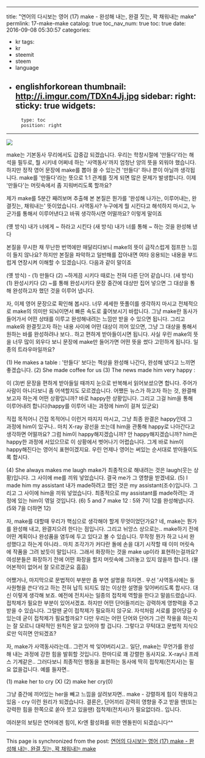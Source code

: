 
---
title: "연어의 다시보는 영어 (17) make - 완성해 내는, 완결 짓는, 꽉 채워내는 make"
permlink: 17-make-make
catalog: true
toc_nav_num: true
toc: true
date: 2016-09-08 05:30:57
categories:
- kr
tags:
- kr
- steemit
- steem
- language
- englishforkorean
thumbnail: http://i.imgur.com/TDXn4Jj.jpg
sidebar:
    right:
        sticky: true
widgets:
    -
        type: toc
        position: right
---


![](http://i.imgur.com/TDXn4Jj.jpg)

make는 기본동사 무리에서도 갑중갑 되겠습니다. 우리는 학창시절에 '만들다'라는 해석을 필두로, 뭘 시키네 어쩌네 하는 '사역동사'까지 엄청난 양의 뜻을 외워야 했습니다. 하지만 정작 영어 문장에 make를 뽑아 쓸 수 있는건 '만들다' 하나 뿐이 아닐까 생각됩니다. make를 '만들다'라는 뜻으로 1:1 관계를 짓게 되면 많은 문제가 발생합니다. 이제 '만들다'는 머릿속에서 좀 지워버리도록 할까요?

제가 make를 5분간 째려보며 추출해 본 본질은 뭔가를 '완성해 나가는, 이루어내는, 완결짓는, 채워내는' 뜻이었습니다. 사역동사? 누구에게 뭘 시킨다고 해석하지 마시고, 누군가를 통해서 이루어낸다고 바꿔 생각하시면 어떨까요? 이렇게 말이죠

(옛 방식) 내가 너에게 ~ 하라고 시킨다
(새 방식) 내가 너를 통해 ~ 하는 것을 완성해 낸다

본질을 무시한 채 무난한 번역에만 매달리다보니 make의 뜻이 급작스럽게 점프한 느낌이 들지 않나요? 하지만 본질을 파악하고 일반해를 잡아내면 여타 응용되는 내용을 부드럽게 연장시켜 이해할 수 있겠습니다. 다음과 같이 말이죠

(옛 방식) - (1) 만들다 (2) ~하게끔 시키다
때로는 전혀 다른 단어 같습니다.
(새 방식) (1) 완성시키다 (2) ~를 통해 완성시키다
문장 중간에 대상만 집어 넣으면 그 대상을 통해 완성하고자 했던 것을 이루어 냅니다.

자, 이제 영어 문장으로 확인해 봅시다. 너무 세세한 뜻풀이를 생각하지 마시고 전체적으로 make의 의미만 되뇌이면서 빠른 속도로 훑어보시기 바랍니다. 그냥 make란 동사가 들어가서 어떤 상태를 이루고 완성해내려는 느낌만 받을 수 있으면 됩니다. 그리고 make와 완결짓고자 하는 내용 사이에 어떤 대상이 끼어 있으면, 그냥 그 대상을 통해서 원하는 바를 완성하려나 보다.. 하고 편하게 받아들이시면 됩니다. 사실 우린 make의 뜻을 너무 많이 외우다 보니 문장에 make만 들어가면 어떤 뜻을 썼다 고민하게 됩니다. 일종의 트라우마일까요?

(1) He makes a table : '만들다' 보다는 책상을 완성해 나간다, 완성해 냈다고 느끼면 좋겠습니다.
(2) She made coffee for us
(3) The news made him very happy : 

이 (3)번 문장을 편하게 받아들일 때까지 눈으로 반복해서 읽어보셨으면 합니다. 주어가 사람이 아니다보니 좀 어색할지도 모르겠습니다. 어쨌든 뉴스가 하고자 하는 것, 완결해 보고자 하는게 어떤 상황입니까? 바로 happy한 상황입니다. 그리고 그걸 him을 통해 이루어내려 합니다(happy를 이루어 내는 과정에 him이 걸쳐 있군요)

직접 목적어니 간접 목적어니 이런거 따지지 마시고, 그냥 최종 완결은 happy인데 그 과정에 him이 있구나.. 마치 X-ray 광선을 쏘는데 him을 관통해 happy로 나아간다고 생각하면 어떨까요? 그럼 him이 happy해지겠습니까? 안 happy해지겠습니까? him은 happy한 과정에 서있으므로 이 상황에서 벗어나기 어렵습니다. 그게 바로 him이 happy해진다는 영어식 표현이겠지요. 우린 언제나 영어는 써있는 순서대로 받아들이도록 합시다.

(4) She always makes me laugh
make가 최종적으로 해내려는 것은 laugh(웃는 상황)입니다. 그 사이에 me를 끼워 넣었습니다. 결국 me가 그 영향을 받겠네요.
(5) I made him my assistant
내가 made하려고 했던 것은 my assistant(조수)입니다. 그리고 그 사이에 him을 끼워 넣었습니다. 최종적으로  my assistant를 made하려는 과정에 있는 him이 엮일 것입니다.
(6) 5 and 7 make 12 : 5와 7이 12를 완성해냅니다. (5와 7을 더하면 12)

자, make를 대할때 우리가 핵심으로 생각해야 할게 무엇이었던가요? 네, make는 뭔가를 완성해 내고, 완결지으려 한다는 점입니다. 그리고 뉘앙스 상으로는.. make하기 전에 어떤 계획이나 완성품을 염두에 두고 있다고 볼 수 있습니다. 무작정 뭔가 하고 나서 완성했다고 하는게 아니라.. 마치 조각가가 커다란 돌에 손을 대기 시작할 때 이미 머릿속에 작품을 그려 놨듯이 말입니다. 그래서 화장하는 것을 make up이라 표현하는걸까요? 여성분들은 화장하기 전에 어떤 화장을 할지 머릿속에 그려놓고 있지 않을까 합니다. (물어본적이 없어서 잘 모르겠군요 흠흠)

어쨌거나, 마지막으로 문법적이 부분만 좀 부연 설명을 하자면.. 우선 '사역동사에는 동사원형을 쓴다'라고 하는 전혀 납득 되지도 않는 이상한 설명을 잊어버리도록 합시다. 대신 이렇게 생각해 보죠. 예전에 전치사는 일종의 접착제 역할을 한다고 말씀드렸습니다. 접착제가 필요한 부분이 있어서겠죠. 하지만 어떤 단어들끼리는 강력하게 영향력을 주고 받을 수 있습니다. 그럴땐 굳이 접착제가 필요하지 않구요. 자석처럼 서로를 끌어당길 수 있는데 굳이 접착제가 필요할까요? 다만 우리는 어떤 단어와 단어가 그런 작용을 하는지는 잘 모르니 대략적인 원칙은 알고 있어야 할 겁니다. 그렇다고 무턱대고 문법적 지식으로만 익히면 안되겠죠?

자, make가 사역동사라는데.. 그런거 싹 잊어버리시고.. 일단, make는 무언가를 완성해 내는 과정에 강한 힘을 발휘할 것입니다. 한마디로 꽤 강렬한 동사지요. X-ray나 프레스 기계같은.. 그러다보니 최종적인 행동을 표현하는 동사에 딱히 접착제(전치사)는 필요 없을겁니다. 예를 들자면..

(1) make her to cry (X)
(2) make her cry(0)

그냥 중간에 끼어있는 her을 빼고 느낌을 살려보자면..
make - 강렬하게 힘이 작용하고 있음 - cry
이런 원리가 되겠습니다. 결론은, 단어끼리 강력히 영향을 주고 받을 땐(또는 강력한 힘을 한쪽으로 쏟아 붓고 있을땐) 접착제(전치사)가 필요없더라.. 입니다.

여러분의 보팅은 연어에겐 힘이, Kr엔 활성화를 위한 엔돌핀이 되겠습니다^^

- - -

This page is synchronized from the post: [연어의 다시보는 영어 (17) make - 완성해 내는, 완결 짓는, 꽉 채워내는 make](https://steemit.com/@jack8831/17-make-make)
